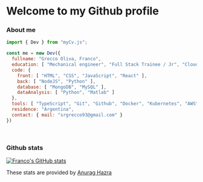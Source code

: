 # Welcome to my Github profile

### About me

```js
import { Dev } from "myCv.js";

const me = new Dev({
  fullname: "Grecco Oliva, Franco",
  education: [ "Mechanical engineer", "Full Stack Trainee / Jr", "Cloud DevOps" ],
  code: {
    front: [ "HTML", "CSS", "JavaScript", "React" ],
    back: [ "NodeJS", "Python" ],
    database: [ "MongoDB", "MySQL" ],
    dataAnalysis: [ "Python", "Matlab" ]
  },
  tools: [ "TypeScript", "Git", "Github", "Docker", "Kubernetes", "AWS", "StarUML", "Postman", "DBeaver" ],
  residence: "Argentina",
  contact: { mail: "srgrecco93@gmail.com" }
})
```

<br>

### Github stats

[![Franco's GitHub stats](https://github-readme-stats.vercel.app/api?username=GreccoOliva-Franco&count_private=true&show_icons=true&theme=monokai&hide_title=true)](https://github.com/anuraghazra/github-readme-stats)

These stats are provided by [Anurag Hazra](https://github.com/anuraghazra/github-readme-stats#github-stats-card)

